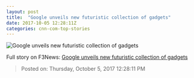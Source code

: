 ```yaml
---
layout: post
title:  "Google unveils new futuristic collection of gadgets"
date: 2017-10-05 12:28:11Z
categories: cnn-com-top-stories
---
```


![Google unveils new futuristic collection of gadgets](http://i2.cdn.turner.com/money/dam/assets/171004144538-google-pixel-2-780x439.jpg)




Full story on F3News: [Google unveils new futuristic collection of gadgets](http://www.f3nws.com/n/xnNxUD)

> Posted on: Thursday, October 5, 2017 12:28:11 PM
